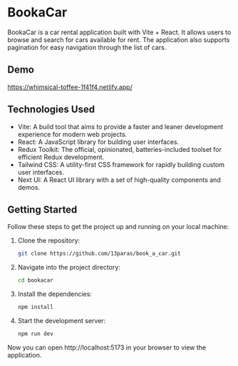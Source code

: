 # BookaCar

BookaCar is a car rental application built with Vite + React. It allows users to browse and search
for cars available for rent. The application also supports pagination for easy navigation through
the list of cars.

## Demo

https://whimsical-toffee-1f41f4.netlify.app/

## Technologies Used

- Vite: A build tool that aims to provide a faster and leaner development experience for modern web
  projects.
- React: A JavaScript library for building user interfaces.
- Redux Toolkit: The official, opinionated, batteries-included toolset for efficient Redux
  development.
- Tailwind CSS: A utility-first CSS framework for rapidly building custom user interfaces.
- Next UI: A React UI library with a set of high-quality components and demos.

## Getting Started

Follow these steps to get the project up and running on your local machine:

1. Clone the repository:

   ```bash
   git clone https://github.com/13paras/book_a_car.git

   ```

2. Navigate into the project directory:

   ```bash
   cd bookacar
   ```

3. Install the dependencies:

   ```bash
   npm install
   ```

4. Start the development server:

   ```bash
   npm run dev
   ```

Now you can open http://localhost:5173 in your browser to view the application.
